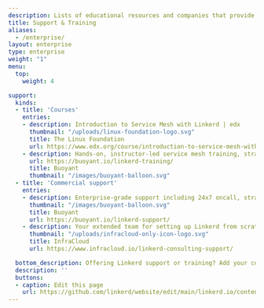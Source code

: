 ```yaml
---
description: Lists of educational resources and companies that provide commercial support for Linkerd.
title: Support & Training
aliases:
  - /enterprise/
layout: enterprise
type: enterprise
weight: "1"
menu:
  top:
    weight: 4

support:
  kinds:
  - title: 'Courses'
    entries:
    - description: Introduction to Service Mesh with Linkerd | edx
      thumbnail: "/uploads/linux-foundation-logo.svg"
      title: The Linux Foundation
      url: https://www.edx.org/course/introduction-to-service-mesh-with-linkerd
    - description: Hands-on, instructor-led service mesh training, straight from the creators of Linkerd.
      url: https://buoyant.io/linkerd-training/
      title: Buoyant
      thumbnail: "/images/buoyant-balloon.svg"
  - title: 'Commercial support'
    entries:
    - description: Enterprise-grade support including 24x7 oncall, straight from the creators of Linkerd.
      thumbnail: "/images/buoyant-balloon.svg"
      title: Buoyant
      url: https://buoyant.io/linkerd-support/
    - description: Your extended team for setting up Linkerd from scratch & managing it. We got you covered!
      thumbnail: "/uploads/infracloud-only-icon-logo.svg"
      title: InfraCloud
      url: https://www.infracloud.io/linkerd-consulting-support/

  bottom_description: Offering Linkerd support or training? Add your company!
  description: ''
  buttons:
  - caption: Edit this page
    url: https://github.com/linkerd/website/edit/main/linkerd.io/content/support-training.md
---
```

